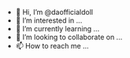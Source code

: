 - 👋 Hi, I’m @daofficialdoll
- 👀 I’m interested in ...
- 🌱 I’m currently learning ...
- 💞️ I’m looking to collaborate on ...
- 📫 How to reach me ...

<!---
daofficialdoll/daofficialdoll is a ✨ special ✨ repository because its `README.md` (this file) appears on your GitHub profile.
You can click the Preview link to take a look at your changes.
--->

